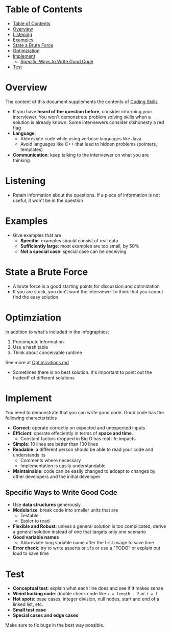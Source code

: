 # Table of Contents

- [Table of Contents](#table-of-contents)
- [Overview](#overview)
- [Listening](#listening)
- [Examples](#examples)
- [State a Brute Force](#state-a-brute-force)
- [Optimziation](#optimziation)
- [Implement](#implement)
  - [Specific Ways to Write Good Code](#specific-ways-to-write-good-code)
- [Test](#test)

# Overview

The content of this document supplements the contents of
[Coding Skills](CodingSkills.pdf)

- If you have **heard of the question before**, consider informing your
  interviewer. You won't demonstrate problem solving skills when a solution is
  already known. Some interviewers consider dishonesty a red flag
- **Language**:
  - Abbreviate code while using verbose languages like Java
  - Avoid languages like C++ that lead to hidden problems (pointers, templates)
- **Communication**: keep talking to the interviewer on what you are thinking

# Listening

- Retain information about the questions. If a piece of information is not
  useful, it won't be in the question

# Examples

- Give examples that are
  - **Specific**: examples should consist of real data
  - **Sufficiently large**: most examples are too small, by 50%
  - **Not a special case**: special case can be deceiving

# State a Brute Force

- A brute force is a good starting points for discussion and optimization
- If you are stuck, you don't want the interviewer to think that you cannot find
  the easy solution

# Optimziation

In addition to what's included in the infographics:

1. Precompute information
2. Use a hash table
3. Think about conceivable runtime

See more at [Optimizations.md](Optimizations.md)

- Sometimes there is no best solution. It's important to point out the tradeoff
  of different solutions

# Implement

You need to demonstrate that you can write good code. Good code has the
following characteristics

- **Correct**: operate correctly on expected and unexpected inputs
- **Efficient**: operate effeciently in terms of **space and time**.
  - Constant factors dropped in Big O has real life impacts
- **Simple**: 10 lines are better than 100 lines
- **Readable**: a different person should be able to read your code and
  understands its
  - Comments where necessary
  - Implementation is easily understandable
- **Maintainable**: code can be easily changed to adoapt to changes by other
  developers and the initial developer

## Specific Ways to Write Good Code

- Use **data structures** generously
- **Modularize**: break code into smaller units that are
  - Testable
  - Easier to read
- **Flexible and Robust**: unless a general solution is too complicated, derive
  a general solution instead of one that targets only one scenario
- **Good variable names**
  - Abbreviate long variable name after the first usage to save time
- **Error check**: try to write asserts or `if`s or use a "TODO" or explain out
  loud to save time

# Test

- **Conceptual test**: explain what each line does and see if it makes sense
- **Weird looking code**: double check code like `x = length - 2` or `i = 1`
- **Hot spots**: base cases, integer division, null nodes, start and end of a
  linked list, etc.
- **Small test case**
- **Special cases and edge cases**

Make sure to fix bugs in the best way possible.
